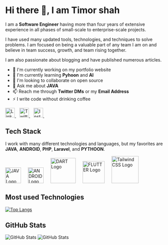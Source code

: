 # Hi there 👋, I am Timor shah 

I am a **Software Engineer**  having more than four years of extensive experience in all phases of small-scale to enterprise-scale projects.

I have used many updated tools, technologies, and techniques to solve problems. I am focused on being a valuable part of any team I am on and believe in team success, growth, and team rising together.

I am also passionate about blogging and have published numerous articles.

- 🔭 I'm currently working on my portfolio website
- 🌱 I'm currently learning **Pyhoon** and **AI**
- 👯 I'm looking to collaborate on open source
- 💬 Ask me about **JAVA**
- 📫 Reach me through **Twitter DMs** or my **Email Address**
- ⚡ I write code without drinking coffee


<a href="https://www.linkedin.com/in/t%C4%B1morshah-tahib/">
  <img src="https://cdn.worldvectorlogo.com/logos/linkedin-icon-2.svg" title="LinkedIn" alt="Linkedin Account" width="30" />
</a> &ensp;
<a href="https://twitter.com/timorshahtahib">
  <img src="https://cdn.worldvectorlogo.com/logos/twitter-3.svg" title="Twitter" alt="Twitter Account" width="30" />
</a> &ensp;
<a href="https://www.instagram.com/timorshah_tahib">
  <img src="https://cdn.worldvectorlogo.com/logos/instagram-5.svg" title="Instagram" alt="Instagram Account" width="30" />
</a> &ensp;

<br>

## Tech Stack
 
I work with many different technologies and languages, but my favorites are **JAVA**, **ANDROID**, **PHP**, **Laravel**, and **PYTHOON**.

<img src="https://cdn.worldvectorlogo.com/logos/java-4.svg" title="JAVA" alt="JAVA Logo" width="50" /> &emsp;
<img src="https://cdn.worldvectorlogo.com/logos/android.svg" title="ANDROID" alt="ANDROID Logo" width="50" /> &emsp;
<img src="https://cdn.worldvectorlogo.com/logos/dart.svg" title="DART" alt="DART Logo" width="80" /> &emsp;
<img src="https://cdn.worldvectorlogo.com/logos/flutter.svg" title="FLUTTER" alt="FLUTTER Logo" width="70" /> &emsp;
<img src="https://cdn.worldvectorlogo.com/logos/python-5.svg" title="Pythonn" alt="Tailwind CSS Logo" width="86" /> &emsp;


## Most used Technologies 
 
[![Top Langs](https://github-readme-stats.vercel.app/api/top-langs/?username=timorshahtahib&layout=compact&theme=tokyonight)](https://github.com/anuraghazra/github-readme-stats)
## GitHub Stats

<img src="https://github-readme-stats.vercel.app/api?username=timorshahtahib&show_icons=true&theme=dracula" alt="GitHub Stats" />
<img src="https://github-readme-streak-stats.herokuapp.com?user=timorshahtahib&theme=dracula&date_format=M%20j%5B%2C%20Y%5D" alt="GitHub Stats" />
